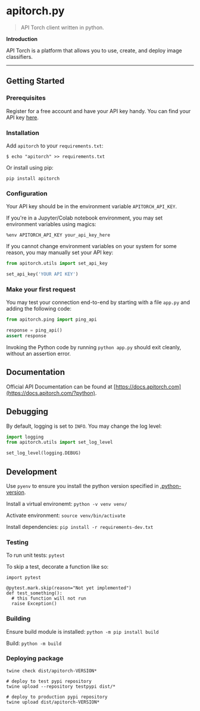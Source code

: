 # apitorch.py

> API Torch client written in python.

**Introduction**

API Torch is a platform that allows you to use, create, and deploy image classifiers.

---

## Getting Started

### Prerequisites

Register for a free account and have your API key handy. You can find your API key [here](https://www.apitorch.com/account).

### Installation

Add `apitorch` to your `requirements.txt`:

```
$ echo "apitorch" >> requirements.txt
```

Or install using pip:

```
pip install apitorch
```

### Configuration

Your API key should be in the environment variable `APITORCH_API_KEY`.

If you're in a Jupyter/Colab notebook environment, you may set environment variables using magics:

```
%env APITORCH_API_KEY your_api_key_here
```

If you cannot change environment variables on your system for some reason, you may manually set your API key:

```python
from apitorch.utils import set_api_key

set_api_key('YOUR API KEY')
```

### Make your first request

You may test your connection end-to-end by starting with a file `app.py` and adding the following code:

```python
from apitorch.ping import ping_api

response = ping_api()
assert response
```

Invoking the Python code by running `python app.py` should exit cleanly, without an assertion error.

## Documentation

Official API Documentation can be found at [https://docs.apitorch.com](https://docs.apitorch.com/?python).


## Debugging

By default, logging is set to `INFO`. You may change the log level:

```python
import logging
from apitorch.utils import set_log_level

set_log_level(logging.DEBUG)
```

## Development

Use `pyenv` to ensure you install the python version specified in [.python-version](.python-version). 

Install a virtual environemt: `python -v venv venv/`

Activate environment: `source venv/bin/activate`

Install dependencies: `pip install -r requirements-dev.txt`

### Testing

To run unit tests: `pytest`

To skip a test, decorate a function like so:

```
import pytest

@pytest.mark.skip(reason="Not yet implemented")
def test_something():
  # this function will not run
  raise Exception()
```

### Building

Ensure build module is installed: `python -m pip install build`

Build: `python -m build`

### Deploying package

```
twine check dist/apitorch-VERSION*

# deploy to test pypi repository
twine upload --repository testpypi dist/*

# deploy to production pypi repository
twine upload dist/apitorch-VERSION*
```